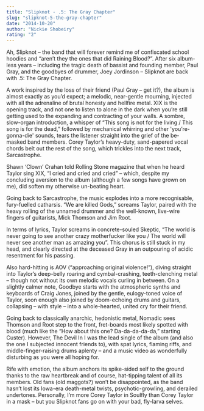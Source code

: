 ```yaml
---
title: "Slipknot - .5: The Gray Chapter"
slug: "slipknot-5-the-gray-chapter"
date: "2014-10-20"
author: "Nickie Shobeiry"
rating: "2"
---
```


Ah, Slipknot – the band that will forever remind me of confiscated school hoodies and “aren’t they the ones that did Raining Blood?”. After six album-less years – including the tragic death of bassist and founding member, Paul Gray, and the goodbyes of drummer, Joey Jordinson – Slipknot are back with .5: The Gray Chapter.

A work inspired by the loss of their friend (Paul Gray – get it?), the album is almost exactly as you’d expect; a melodic, near-gentle mourning, injected with all the adrenaline of brutal honesty and hellfire metal. XIX is the opening track, and not one to listen to alone in the dark when you’re still getting used to the expanding and contracting of your walls. A sombre, slow-organ introduction, a whisper of “This song is not for the living / This song is for the dead,” followed by mechanical whirring and other 'you’re-gonna-die' sounds, tears the listener straight into the grief of the be-masked band members. Corey Taylor’s heavy-duty, sand-papered vocal chords belt out the rest of the song, which trickles into the next track, Sarcastrophe.

Shawn ‘Clown’ Crahan told Rolling Stone magazine that when he heard Taylor sing XIX, “I cried and cried and cried” – which, despite my concluding aversion to the album (although a few songs have grown on me), did soften my otherwise un-beating heart.

Going back to Sarcastrophe, the music explodes into a more recognisable, fury-fuelled catharsis. “We are killed Gods,” screams Taylor, paired with the heavy rolling of the unnamed drummer and the well-known, live-wire fingers of guitarists, Mick Thomson and Jim Root.

In terms of lyrics, Taylor screams in concrete-souled Skeptic, “The world is never going to see another crazy motherfucker like you / The world will never see another man as amazing you”. This chorus is still stuck in my head, and clearly directed at the deceased Gray in an outpouring of acidic resentment for his passing.

Also hard-hitting is AOV (“approaching original violence!”), diving straight into Taylor’s deep-belly roaring and cymbal-crashing, teeth-clenching metal – though not without its own melodic vocals curling in between. On a slightly calmer note, Goodbye starts with the atmospheric synths and keyboards of Craig Jones, joined by the gentle, eulogy-toned voice of Taylor, soon enough also joined by doom-echoing drums and guitars, collapsing – with style – into a whole-hearted, united cry for their friend.

Going back to classically anarchic, hedonistic metal, Nomadic sees Thomson and Root step to the front, fret-boards most likely spotted with blood (much like the “How about this one? Da-da-da-da-da,” starting Custer). However, The Devil In I was the lead single of the album (and also the one I subjected innocent friends to), with spat lyrics, flaming riffs, and middle-finger-raising drums aplenty – and a music video as wonderfully disturbing as you were all hoping for.

Rife with emotion, the album anchors its spike-sided self to the ground thanks to the raw heartbreak and of course, hat-tipping talent of all its members. Old fans (old maggots?) won’t be disappointed, as the band hasn’t lost its Iowa-era death-metal twists, psychotic-growling, and derailed undertones. Personally, I’m more Corey Taylor in Soulfly than Corey Taylor in a mask – but you Slipknot fans go on with your bad, fly-larva selves.
